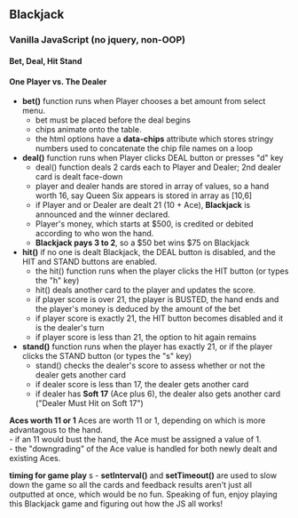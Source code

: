 ## Blackjack
### Vanilla JavaScript (no jquery, non-OOP)
#### Bet, Deal, Hit Stand
#### One Player vs. The Dealer
- **bet()** function runs when Player chooses a bet amount from select menu.  
    - bet must be placed before the deal begins  
    - chips animate onto the table. 
    - the html options have a **data-chips** attribute which stores stringy numbers used to concatenate the chip file names on a loop  
- **deal()** function runs when Player clicks DEAL button or presses "d" key  
    - deal() function deals 2 cards each to Player and Dealer; 2nd dealer card is dealt face-down  
    - player and dealer hands are stored in array of values, so a hand worth 16, say Queen Six appears is stored in array as [10,6]  
    - if Player and or Dealer are dealt 21 (10 + Ace), **Blackjack** is announced and the winner declared.  
    - Player's money, which starts at $500, is credited or debited according to who won the hand.  
    - **Blackjack pays 3 to 2**, so a $50 bet wins $75 on Blackjack  
- **hit()** if no one is dealt Blackjack, the DEAL button is disabled, and the HIT and STAND buttons are enabled.  
    - the hit() function runs when the player clicks the HIT button (or types the "h" key)
    - hit() deals another card to the player and updates the score.  
    - if player score is over 21, the player is BUSTED, the hand ends and the player's money is deduced by the amount of the bet  
    - if player score is exactly 21, the HIT button becomes disabled and it is the dealer's turn  
    - if player score is less than 21, the option to hit again remains  
- **stand()** function runs when the player has exactly 21, or if the player clicks the STAND button (or types the "s" key)  
    - stand() checks the dealer's score to assess whether or not the dealer gets another card  
    - if dealer score is less than 17, the dealer gets another card  
    - if dealer has **Soft 17** (Ace plus 6), the dealer also gets another card ("Dealer Must Hit on Soft 17")  

**Aces worth 11 or 1** 
Aces are worth 11 or 1, depending on which is more advantagous to the hand.  
    - if an 11 would bust the hand, the Ace must be assigned a value of 1.  
    - the "downgrading" of the Ace value is handled for both newly dealt and existing Aces.  

**timing for game play**  s
    - **setInterval()** and **setTimeout()** are used to slow down the game so all the cards and feedback results aren't just all outputted at once, which would be no fun.
Speaking of fun, enjoy playing this Blackjack game and figuring out how the JS all works!    

